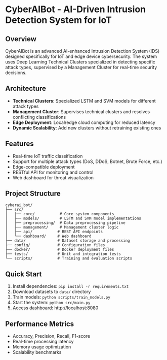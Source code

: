 # CyberAIBot - AI-Driven Intrusion Detection System for IoT

## Overview
CyberAIBot is an advanced AI-enhanced Intrusion Detection System (IDS) designed specifically for IoT and edge device cybersecurity. The system uses Deep Learning Technical Clusters specialized in detecting specific attack types, supervised by a Management Cluster for real-time security decisions.

## Architecture
- **Technical Clusters**: Specialized LSTM and SVM models for different attack types
- **Management Cluster**: Supervises technical clusters and resolves conflicting classifications
- **Edge Deployment**: Local/edge cloud computing for reduced latency
- **Dynamic Scalability**: Add new clusters without retraining existing ones

## Features
- Real-time IoT traffic classification
- Support for multiple attack types (DoS, DDoS, Botnet, Brute Force, etc.)
- Edge-compatible deployment
- RESTful API for monitoring and control
- Web dashboard for threat visualization

## Project Structure
```
cyberai_bot/
├── src/
│   ├── core/           # Core system components
│   ├── models/         # LSTM and SVM model implementations
│   ├── preprocessing/  # Data preprocessing pipeline
│   ├── management/     # Management cluster logic
│   ├── api/           # REST API endpoints
│   └── dashboard/     # Web dashboard
├── data/              # Dataset storage and processing
├── config/            # Configuration files
├── docker/            # Docker deployment files
├── tests/             # Unit and integration tests
└── scripts/           # Training and evaluation scripts
```

## Quick Start
1. Install dependencies: `pip install -r requirements.txt`
2. Download datasets to `data/` directory
3. Train models: `python scripts/train_models.py`
4. Start the system: `python src/main.py`
5. Access dashboard: http://localhost:8080

## Performance Metrics
- Accuracy, Precision, Recall, F1-score
- Real-time processing latency
- Memory usage optimization
- Scalability benchmarks